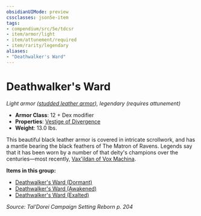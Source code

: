 ```yaml
---
obsidianUIMode: preview
cssclasses: json5e-item
tags:
- compendium/src/5e/tdcsr
- item/armor/light
- item/attunement/required
- item/rarity/legendary
aliases: 
- "Deathwalker's Ward"
---
```

# Deathwalker's Ward
*Light armor ([studded leather armor](Mechanics/items/studded-leather-armor.md)), legendary (requires attunement)*  

- **Armor Class**: 12 + Dex modifier
- **Properties**: [Vestige of Divergence](Mechanics/Rules/item-properties.md#Vestige%20of%20Divergence)
- **Weight**: 13.0 lbs.

This beautiful black leather armor is covered in intricate scrollwork, and has a mantle bearing the black feathers of The Matron of Ravens. Legends say that it has been worn by a number of that deity's champions over the centuries—most recently, [Vax'ildan of Vox Machina](Mechanics/bestiary/celestial/champion-of-ravens-tdcsr.md).

**Items in this group:**

- [Deathwalker's Ward (Dormant)](Mechanics/items/deathwalkers-ward-dormant-tdcsr.md)
- [Deathwalker's Ward (Awakened)](Mechanics/items/deathwalkers-ward-awakened-tdcsr.md)
- [Deathwalker's Ward (Exalted)](Mechanics/items/deathwalkers-ward-exalted-tdcsr.md)

*Source: Tal'Dorei Campaign Setting Reborn p. 204*